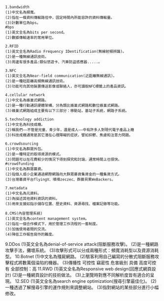 ```
1.bandwidth
(1)中文名為頻寬。
(2)指在一條資料傳輸路徑中，固定時間內所能容許的資料傳輸量。
(3)計數單位為bps。
#bps
(1)英文全名為bits per second。
(2)數據傳輸速率的常用單位。
```
```
2.RFID
(1)英文全名為Radio Frequency IDentification(無線射頻辨識)。 
(2)是一種無線通訊技術。
(3)周邊有很多產品:類似悠遊卡、汽車防盜感應器.....。
```
```
3.NFC
(1)英文全名為Near-field communication(近距離無線通訊)。
(2)是一種短距離高頻無線通訊技術。
(3)功能可向其他裝置傳送影像或聯絡人，亦可讀取NFC標籤上的產品資訊。
```
```
4.cellular network
(1)中文名為蜂巢式網路。
(2)是一種行動通訊硬體架構，分為類比蜂巢式網路和數位蜂巢式網路。
(3)蜂巢式網路組成主要有以下三部分：移動站，基站子系統，網路子系統。
```
```
5.technology addiction
(1)中文名為科技成癮。
(2)稱我們——不管是兒童、青少年，還是成人——中有許多人對現代電子產品上癮
(3)科技成癮通常是其它潛在心理障礙的症狀，譬如抑鬱、焦慮和注意力問題。
```
```
6.crowdsourcing 
(1)中文名為群眾外包。
(2)是一種特定的取得資源的模式。
(3)問題可以在花費較少的情況下得到探究和討論，通常時間上也很快。
#crowdfunding 
(1)中文名為群眾募資。
(2)指個人或小企業通過網際網路向大群眾募資集資金的一種集資方式。
(3)台灣募資平台flyingV、嘖嘖zeczec、群募貝果WeBackers。
```
```
7.metadata
(1)中文名為元資料。
(2)為描述其他資料資訊的資料。
(3)用來支援如指示儲存位置、歷史資料、資源尋找、檔案記錄等功能。
```
```
8.CMS(內容管理系統)
(1)英文全名為content management system。
(2)指在一個合作模式下，用於管理工作流程的一套制度。
(3)加強使用者間的交流。
(4)降低工作報告寫作的難度。
```
9.DDos
(1)英文全名為denial-of-service attack(阻斷服務攻擊)。
(2)是一種網路攻擊手法，攤壞系統。
(3)攻擊形式可以分成兩種形式：頻寬消耗型以及資源消耗型。
10.Botnet
(1)中文名為殭屍網路。
(2)駭客利用自己編寫的分散式阻斷服務攻擊程式將數萬個淪陷的機器。
(3)傳播性 可控性	竊密性	危害級別
    具備	高度可控	有	全部控制：高
11.RWD
(1)英文全名為Responsive web design(回應式網頁設計)
(2)是一種網頁設計的技術做法。
(3)上瀏覽時對應不同解析度皆有適合的呈現。
12.SEO
(1)英文全名為search engine optimization(搜尋引擎最佳化)。
(2)一種透過了解搜尋引擎的運作規則來調整網站。
(3)指對網站的某些部分進行小幅修改。
